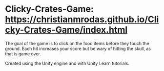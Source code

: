 # Clicky-Crates-Game: https://christianmrodas.github.io/Clicky-Crates-Game/index.html

The goal of the game is to click on the food items before they touch the ground. Each hit increases your score but be wary of hitting the skull, as that is game over.

Created using the Unity engine and with Unity Learn tutorials.
